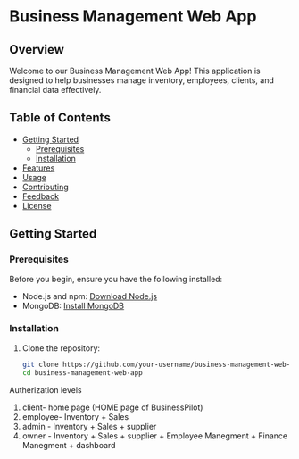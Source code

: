 # Business Management Web App

## Overview

Welcome to our Business Management Web App! This application is designed to help businesses manage inventory, employees, clients, and financial data effectively.

## Table of Contents

- [Getting Started](#getting-started)
  - [Prerequisites](#prerequisites)
  - [Installation](#installation)
- [Features](#features)
- [Usage](#usage)
- [Contributing](#contributing)
- [Feedback](#feedback)
- [License](#license)

## Getting Started

### Prerequisites

Before you begin, ensure you have the following installed:

- Node.js and npm: [Download Node.js](https://nodejs.org/)
- MongoDB: [Install MongoDB](https://docs.mongodb.com/manual/installation/)

### Installation

1. Clone the repository:

   ```bash
   git clone https://github.com/your-username/business-management-web-app.git
   cd business-management-web-app
   ```

Autherization levels

1. client- home page (HOME page of BusinessPilot)
2. employee- Inventory + Sales
3. admin - Inventory + Sales + supplier
4. owner - Inventory + Sales + supplier + Employee Manegment + Finance Manegment + dashboard
